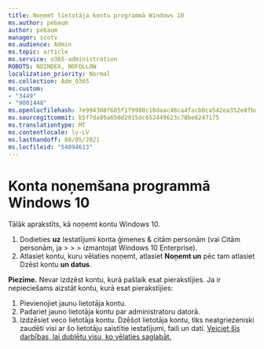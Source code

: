 ```yaml
---
title: Noņemt lietotāja kontu programmā Windows 10
ms.author: pebaum
author: pebaum
manager: scotv
ms.audience: Admin
ms.topic: article
ms.service: o365-administration
ROBOTS: NOINDEX, NOFOLLOW
localization_priority: Normal
ms.collection: Adm_O365
ms.custom:
- "3449"
- "9001448"
ms.openlocfilehash: 7e994388f685f1f9980c10daac48ca4facb0ca542ea352e8fbd31bf451cff305
ms.sourcegitcommit: b5f7da89a650d2915dc652449623c78be6247175
ms.translationtype: MT
ms.contentlocale: lv-LV
ms.lasthandoff: 08/05/2021
ms.locfileid: "54094613"
---
```

# <a name="remove-an-account-in-windows-10"></a>Konta noņemšana programmā Windows 10

Tālāk aprakstīts, kā noņemt kontu Windows 10.

1. Dodieties **uz** Iestatījumi konta ģimenes & citām personām (vai Citām personām, ja  >    >    >   izmantojat Windows 10 Enterprise). 
2. Atlasiet kontu, kuru vēlaties noņemt, atlasiet **Noņemt un** pēc tam atlasiet Dzēst kontu **un datus**.
 
**Piezīme.** Nevar izdzēst kontu, kurā pašlaik esat pierakstījies.  Ja ir nepieciešams aizstāt kontu, kurā esat pierakstījies:

1. Pievienojiet jaunu lietotāja kontu.
2. Padariet jauno lietotāja kontu par administratoru datorā.
3. Izdzēsiet veco lietotāja kontu. Dzēšot lietotāja kontu, tiks neatgriezeniski zaudēti visi ar šo lietotāju saistītie iestatījumi, faili un dati. [Veiciet šīs darbības, lai dublētu visu, ko vēlaties saglabāt.](https://support.microsoft.com/help/4027408/windows-10-backup-and-restore)